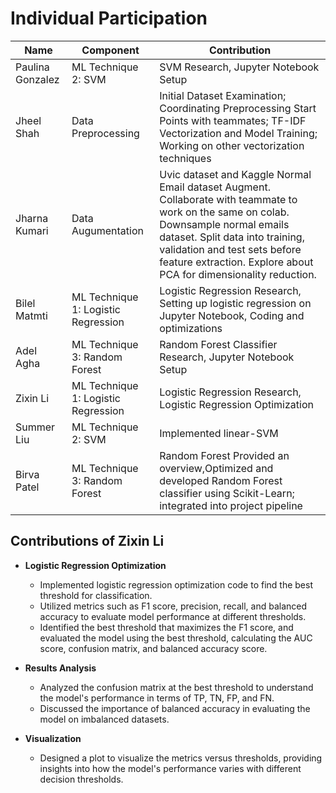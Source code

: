 # Individual Participation

| Name             | Component                              | Contribution                                                                          |
| ---------------- | -------------------------------------- | ------------------------------------------------------------------------------------- |
| Paulina Gonzalez | ML Technique 2: SVM                    | SVM Research, Jupyter Notebook Setup                                                  |
| Jheel Shah       | Data Preprocessing                     | Initial Dataset Examination; Coordinating Preprocessing Start Points with teammates; TF-IDF Vectorization and Model Training; Working on other vectorization techniques |
| Jharna Kumari  | Data Augumentation                       | Uvic dataset and Kaggle Normal Email dataset Augment. Collaborate with teammate to work on the same on colab. Downsample normal emails dataset. Split data into training, validation and test sets before feature extraction. Explore about PCA for dimensionality reduction. |
| Bilel Matmti     | ML Technique 1: Logistic Regression    | Logistic Regression Research, Setting up logistic regression on Jupyter Notebook, Coding and optimizations      |       
| Adel Agha     | ML Technique 3: Random Forest             | Random Forest Classifier Research, Jupyter Notebook Setup                             |
| Zixin Li         | ML Technique 1: Logistic Regression    | Logistic Regression Research, Logistic Regression Optimization                                                          |
| Summer Liu       | ML Technique 2: SVM                    | Implemented linear-SVM|                    
| Birva Patel      | ML Technique 3: Random Forest          | Random Forest Provided an overview,Optimized and developed Random Forest classifier using Scikit-Learn; integrated into project pipeline  |                         


## Contributions of Zixin Li

- **Logistic Regression Optimization**
  - Implemented logistic regression optimization code to find the best threshold for classification.
  - Utilized metrics such as F1 score, precision, recall, and balanced accuracy to evaluate model performance at different thresholds.
  - Identified the best threshold that maximizes the F1 score, and evaluated the model using the best threshold, calculating the AUC score, confusion matrix, and balanced accuracy score.


- **Results Analysis**
  - Analyzed the confusion matrix at the best threshold to understand the model's performance in terms of TP, TN, FP, and FN.
  - Discussed the importance of balanced accuracy in evaluating the model on imbalanced datasets.

- **Visualization**
  - Designed a plot to visualize the metrics versus thresholds, providing insights into how the model's performance varies with different decision thresholds.
